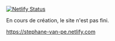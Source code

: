 [![Netlify Status](https://api.netlify.com/api/v1/badges/768f250f-de3f-4476-a4b5-9e7c1e6089db/deploy-status)](https://app.netlify.com/sites/stephane-van-pe/deploys)

En cours de création, le site n'est pas fini.

https://stephane-van-pe.netlify.com

